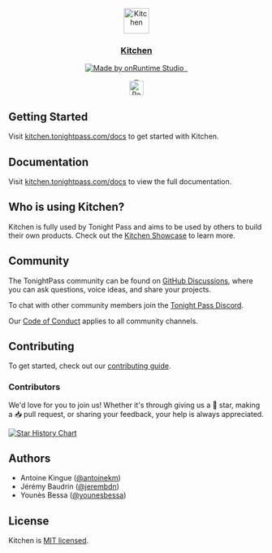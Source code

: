 <p align="center">
  <a href="https://kitchen.tonightpass.com">
    <img src="https://kitchen.tonightpass.com/static/icon/kitchen-icon.svg" alt="Kitchen" height="50" />
    <h3 align="center">Kitchen</h3>
  </a>
</p>

<p align="center">
  <a aria-label="onRuntime Studio" href="https://onruntime.com">
    <img src="https://img.shields.io/badge/MADE%20BY%20ONRUNTIME-000.svg?style=for-the-badge&labelColor=000" alt="Made by onRuntime Studio">
  </a>
  <a aria-label="NPM version" href="https://npmjs.com/package/@tonightpass/kitchen">
    <img alt="" src="https://img.shields.io/npm/v/@tonightpass/kitchen.svg?style=for-the-badge&labelColor=000000">
  </a>
  <a aria-label="License" href="https://github.com/tonightpass/kitchen/blob/master/LICENSE">
    <img alt="" src="https://img.shields.io/npm/l/next.svg?style=for-the-badge&labelColor=000000">
  </a> 
  <br />
  <a aria-label="Discord" href="https://discord.gg/VvvAkPqQ98">
    <img alt="" src="https://img.shields.io/discord/829290979092856833?label=Discord&style=for-the-badge&labelColor=000000&logo=discord&logoColor=white&logoWidth=20">
  </a>
  <a aria-label="LinkedIn" href="https://linkedin.com/company/tonightpass">
    <img alt="" src="https://img.shields.io/badge/LinkedIn-0e76a8.svg?style=for-the-badge&labelColor=000000&logo=linkedin&logoColor=white&logoWidth=20">
  </a>
  <a aria-label="Instagram" href="https://instagram.com/tonightpass">
    <img alt="" src="https://img.shields.io/badge/Instagram-C13584.svg?style=for-the-badge&labelColor=000000&logo=instagram&logoColor=white&logoWidth=20">
  </a>
  <br/>
  <a aria-label="Vercel" href="https://vercel.com/?utm_source=tonightpass&utm_campaign=oss">
    <img alt="Powered by Vercel" height="28" src="https://images.ctfassets.net/e5382hct74si/78Olo8EZRdUlcDUFQvnzG7/fa4cdb6dc04c40fceac194134788a0e2/1618983297-powered-by-vercel.svg">
  </a>
</p>

## Getting Started

Visit [kitchen.tonightpass.com/docs](https://kitchen.tonightpass.com/docs) to get started with Kitchen.

## Documentation

Visit [kitchen.tonightpass.com/docs](https://kitchen.tonightpass.com/docs) to view the full documentation.

## Who is using Kitchen?

Kitchen is fully used by Tonight Pass and aims to be used by others to build their own products. Check out the [Kitchen Showcase](https://kitchen.tonightpass.com/showcase) to learn more.

## Community

The TonightPass community can be found on [GitHub Discussions](https://github.com/tonightpass/discussions), where you can ask questions, voice ideas, and share your projects.

To chat with other community members join the [Tonight Pass Discord](https://discord.gg/VvvAkPqQ98).

Our [Code of Conduct](https://docs.onruntime.com/contributing/code-of-conduct) applies to all community channels.

## Contributing

To get started, check out our [contributing guide](https://docs.onruntime.com/contributing/introduction).

### Contributors

We'd love for you to join us! Whether it's through giving us a 🌟 star, making a 📥 pull request, or sharing your feedback, your help is always appreciated.

[![Star History Chart](https://api.star-history.com/svg?repos=tonightpass/kitchen&type=Date)](https://star-history.com/#tonightpass/kitchen&Date)

## Authors

- Antoine Kingue ([@antoinekm](https://github.com/antoinekm))
- Jérémy Baudrin ([@jerembdn](https://github.com/jerembdn))
- Younès Bessa ([@younesbessa](https://github.com/younesbessa))

## License

Kitchen is [MIT licensed](LICENSE).
